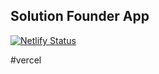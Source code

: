 ## Solution Founder App

[![Netlify Status](https://api.netlify.com/api/v1/badges/03824831-02ff-427e-a760-7dd89ebf8283/deploy-status)](https://app.netlify.com/sites/solutionfounder/deploys)

#vercel
